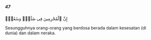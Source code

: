 ##### 47

<span class="ayah">إِنَّ ٱلْمُجْرِمِينَ فِى ضَلَٰلٍۢ وَسُعُرٍۢ</span>

<span class="ayah_translation">Sesungguhnya orang-orang yang berdosa berada dalam kesesatan (di dunia) dan dalam neraka.</span>

